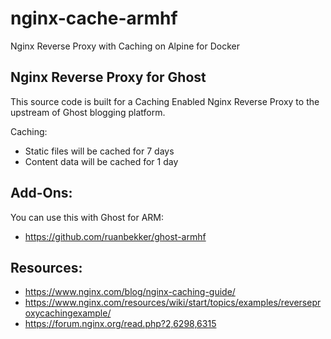 # nginx-cache-armhf

Nginx Reverse Proxy with Caching on Alpine for Docker

## Nginx Reverse Proxy for Ghost

This source code is built for a Caching Enabled Nginx Reverse Proxy to the upstream of Ghost blogging platform.

Caching:

- Static files will be cached for 7 days
- Content data will be cached for 1 day

## Add-Ons:

You can use this with Ghost for ARM:
- https://github.com/ruanbekker/ghost-armhf

## Resources:

- https://www.nginx.com/blog/nginx-caching-guide/
- https://www.nginx.com/resources/wiki/start/topics/examples/reverseproxycachingexample/
- https://forum.nginx.org/read.php?2,6298,6315
